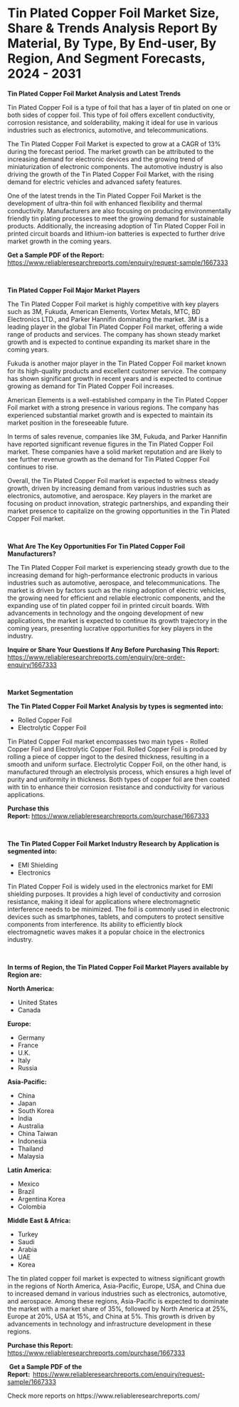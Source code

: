 <p><h1>Tin Plated Copper Foil Market Size, Share & Trends Analysis Report By Material, By Type, By End-user, By Region, And Segment Forecasts, 2024 - 2031</h1></p><p><strong>Tin Plated Copper Foil Market Analysis and Latest Trends</strong></p>
<p><p>Tin Plated Copper Foil is a type of foil that has a layer of tin plated on one or both sides of copper foil. This type of foil offers excellent conductivity, corrosion resistance, and solderability, making it ideal for use in various industries such as electronics, automotive, and telecommunications.</p><p>The Tin Plated Copper Foil Market is expected to grow at a CAGR of 13% during the forecast period. The market growth can be attributed to the increasing demand for electronic devices and the growing trend of miniaturization of electronic components. The automotive industry is also driving the growth of the Tin Plated Copper Foil Market, with the rising demand for electric vehicles and advanced safety features.</p><p>One of the latest trends in the Tin Plated Copper Foil Market is the development of ultra-thin foil with enhanced flexibility and thermal conductivity. Manufacturers are also focusing on producing environmentally friendly tin plating processes to meet the growing demand for sustainable products. Additionally, the increasing adoption of Tin Plated Copper Foil in printed circuit boards and lithium-ion batteries is expected to further drive market growth in the coming years.</p></p>
<p><strong>Get a Sample PDF of the Report:&nbsp;</strong> <a href="https://www.reliableresearchreports.com/enquiry/request-sample/1667333">https://www.reliableresearchreports.com/enquiry/request-sample/1667333</a></p>
<p>&nbsp;</p>
<p><strong>Tin Plated Copper Foil Major Market Players</strong></p>
<p><p>The Tin Plated Copper Foil market is highly competitive with key players such as 3M, Fukuda, American Elements, Vortex Metals, MTC, BD Electronics LTD., and Parker Hannifin dominating the market. 3M is a leading player in the global Tin Plated Copper Foil market, offering a wide range of products and services. The company has shown steady market growth and is expected to continue expanding its market share in the coming years.</p><p>Fukuda is another major player in the Tin Plated Copper Foil market known for its high-quality products and excellent customer service. The company has shown significant growth in recent years and is expected to continue growing as demand for Tin Plated Copper Foil increases.</p><p>American Elements is a well-established company in the Tin Plated Copper Foil market with a strong presence in various regions. The company has experienced substantial market growth and is expected to maintain its market position in the foreseeable future.</p><p>In terms of sales revenue, companies like 3M, Fukuda, and Parker Hannifin have reported significant revenue figures in the Tin Plated Copper Foil market. These companies have a solid market reputation and are likely to see further revenue growth as the demand for Tin Plated Copper Foil continues to rise.</p><p>Overall, the Tin Plated Copper Foil market is expected to witness steady growth, driven by increasing demand from various industries such as electronics, automotive, and aerospace. Key players in the market are focusing on product innovation, strategic partnerships, and expanding their market presence to capitalize on the growing opportunities in the Tin Plated Copper Foil market.</p></p>
<p>&nbsp;</p>
<p><strong>What Are The Key Opportunities For Tin Plated Copper Foil Manufacturers?</strong></p>
<p><p>The Tin Plated Copper Foil market is experiencing steady growth due to the increasing demand for high-performance electronic products in various industries such as automotive, aerospace, and telecommunications. The market is driven by factors such as the rising adoption of electric vehicles, the growing need for efficient and reliable electronic components, and the expanding use of tin plated copper foil in printed circuit boards. With advancements in technology and the ongoing development of new applications, the market is expected to continue its growth trajectory in the coming years, presenting lucrative opportunities for key players in the industry.</p></p>
<p><strong>Inquire or Share Your Questions If Any Before Purchasing This Report:</strong> <a href="https://www.reliableresearchreports.com/enquiry/pre-order-enquiry/1667333">https://www.reliableresearchreports.com/enquiry/pre-order-enquiry/1667333</a></p>
<p>&nbsp;</p>
<p><strong>Market Segmentation</strong></p>
<p><strong>The Tin Plated Copper Foil Market Analysis by types is segmented into:</strong></p>
<p><ul><li>Rolled Copper Foil</li><li>Electrolytic Copper Foil</li></ul></p>
<p><p>Tin Plated Copper Foil market encompasses two main types - Rolled Copper Foil and Electrolytic Copper Foil. Rolled Copper Foil is produced by rolling a piece of copper ingot to the desired thickness, resulting in a smooth and uniform surface. Electrolytic Copper Foil, on the other hand, is manufactured through an electrolysis process, which ensures a high level of purity and uniformity in thickness. Both types of copper foil are then coated with tin to enhance their corrosion resistance and conductivity for various applications.</p></p>
<p><strong>Purchase this Report:&nbsp;</strong><a href="https://www.reliableresearchreports.com/purchase/1667333">https://www.reliableresearchreports.com/purchase/1667333</a></p>
<p>&nbsp;</p>
<p><strong>The Tin Plated Copper Foil Market Industry Research by Application is segmented into:</strong></p>
<p><ul><li>EMI Shielding</li><li>Electronics</li></ul></p>
<p><p>Tin Plated Copper Foil is widely used in the electronics market for EMI shielding purposes. It provides a high level of conductivity and corrosion resistance, making it ideal for applications where electromagnetic interference needs to be minimized. The foil is commonly used in electronic devices such as smartphones, tablets, and computers to protect sensitive components from interference. Its ability to efficiently block electromagnetic waves makes it a popular choice in the electronics industry.</p></p>
<p>&nbsp;</p>
<p><strong>In terms of Region, the Tin Plated Copper Foil Market Players available by Region are:</strong></p>
<p>
    <p> <strong> North America: </strong>
        <ul>
            <li>United States</li>
            <li>Canada</li>
        </ul>
        </p> 
    <p> <strong> Europe: </strong>
        <ul>
            <li>Germany</li>
            <li>France</li>
            <li>U.K.</li>
            <li>Italy</li>
            <li>Russia</li>
        </ul>
        </p> 
    <p> <strong> Asia-Pacific: </strong>
        <ul>
            <li>China</li>
            <li>Japan</li>
            <li>South Korea</li>
            <li>India</li>
            <li>Australia</li>
            <li>China Taiwan</li>
            <li>Indonesia</li>
            <li>Thailand</li>
            <li>Malaysia</li>
        </ul>
        </p> 
    <p> <strong> Latin America: </strong>
        <ul>
            <li>Mexico</li>
            <li>Brazil</li>
            <li>Argentina Korea</li>
            <li>Colombia</li>
        </ul>
        </p> 
    <p> <strong> Middle East & Africa: </strong>
        <ul>
            <li>Turkey</li>
            <li>Saudi</li>
            <li>Arabia</li>
            <li>UAE</li>
            <li>Korea</li>
        </ul>
    </p>
    </p>
<p><p>The tin plated copper foil market is expected to witness significant growth in the regions of North America, Asia-Pacific, Europe, USA, and China due to increased demand in various industries such as electronics, automotive, and aerospace. Among these regions, Asia-Pacific is expected to dominate the market with a market share of 35%, followed by North America at 25%, Europe at 20%, USA at 15%, and China at 5%. This growth is driven by advancements in technology and infrastructure development in these regions.</p></p>
<p><strong>Purchase this Report: </strong><a href="https://www.reliableresearchreports.com/purchase/1667333">https://www.reliableresearchreports.com/purchase/1667333</a></p>
<p>&nbsp;<strong>Get a Sample PDF of the Report:&nbsp;&nbsp;</strong><a href="https://www.reliableresearchreports.com/enquiry/request-sample/1667333">https://www.reliableresearchreports.com/enquiry/request-sample/1667333</a></p>
<p><strong></strong></p>
<p>Check more reports on https://www.reliableresearchreports.com/</p>